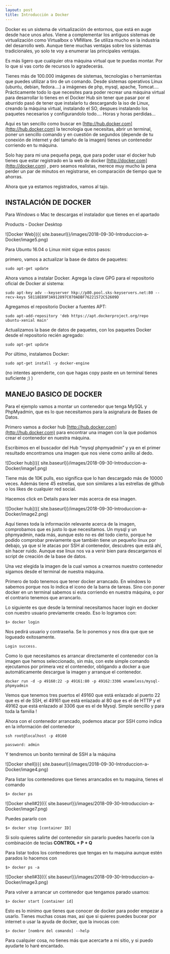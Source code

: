 ```yaml
---
layout: post
title: Introducción a Docker
---
```


Docker es un sistema de virtualización de entornos, que está en auge desde hace unos años. Viene a complementar los antiguos sistemas de virtualización como Virtualbox o VMWare. Se utiliza mucho en la industria del desarrollo web. Aunque tiene muchas ventajas sobre los sistemas tradicionales, yo solo te voy a enumerar las principales ventajas.

Es más ligero que cualquier otra máquina virtual que te puedas montar. Por lo que si vas corto de recursos lo agradecerás.

Tienes más de 100.000 imágenes de sistemas, tecnologías o herramientas que puedes utilizar a tiro de un comando. Desde sistemas operativos Linux (ubuntu, debian, fedora….) a imágenes de php, mysql, apache, Tomcat…. Prácticamente todo lo que necesites para poder recrear una máquina virtual para desarrollar lo tienes en el Docker Hub sin tener que pasar por el aburrido pasó de tener que instalarlo tu descargando la iso de Linux, creando la máquina virtual, instalando el SO, despues instalando los paquetes necesarios y configurandolo todo…. Horas y horas perdidas…

Aqui es tan sencillo como buscar en [http://hub.docker.com](http://hub.docker.com) la tecnologia que necesitas, abrir un terminal, poner un sencillo comando y en cuestión de segundos (depende de tu conexión de internet y del tamaño de la imagen) tienes un contenedor corriendo en tu máquina.

Solo hay para mi una pequeña pega, que para poder usar el docker hub tienes que estar registrado en la web de docker [http://docker.com](http://docker.com) , pero seamos realistas, merece muy mucho la pena perder un par de minutos en registrarse, en comparación de tiempo que te ahorras.

Ahora que ya estamos registrados, vamos al tajo.

 
## INSTALACIÓN DE DOCKER


Para Windows o Mac te descargas el instalador que tienes en el apartado

Products - Docker Desktop

![Docker Web]({{ site.baseurl}}/images/2018-09-30-Introduccion-a-Docker/image5.png)

Para Ubuntu 16.04 o Linux mint sigue estos pasos:

primero, vamos a actualizar la base de datos de paquetes:

``` 
sudo apt-get update
```

Ahora vamos a instalar Docker. Agrega la clave GPG para el repositorio oficial de Docker al sistema:

```
sudo apt-key adv --keyserver hkp://p80.pool.sks-keyservers.net:80 --recv-keys 58118E89F3A912897C070ADBF76221572C52609D
```

Agregamos el repositorio Docker a fuentes APT:

```
sudo apt-add-repository 'deb https://apt.dockerproject.org/repo ubuntu-xenial main'
```

 

Actualizamos la base de datos de paquetes, con los paquetes Docker desde el repositorio recién agregado:

```
sudo apt-get update
```
 
Por último, instalamos Docker:

```
sudo apt-get install -y docker-engine
```


(no intentes aprenderte, con que hagas copy paste en un terminal tienes suficiente ;) )





## MANEJO BASICO DE DOCKER

Para el ejemplo vamos a montar un contenedor que tenga MySQL y PhpMyadmin, que es lo que necesitamos para la asignatura de Bases de Datos.

Primero vamos a docker hub [http://hub.docker.com](http://hub.docker.com) para encontrar una imagen con la que podamos crear el contenedor en nuestra máquina.

Escribimos en el buscador del Hub “mysql phpmyadmin” y ya en el primer resultado encontramos una imagen que nos viene como anillo al dedo.

![Docker hub]({{ site.baseurl}}/images/2018-09-30-Introduccion-a-Docker/image1.png)

Tiene más de 10K pulls, eso significa que lo han descargado más de 10000 veces. Además tiene 45 estrellas, que son similares a las estrellas de github o los likes de cualquier red social.

Hacemos click en Details para leer más acerca de esa imagen.

![Docker hub]({{ site.baseurl}}/images/2018-09-30-Introduccion-a-Docker/image2.png)

Aquí tienes toda la información relevante acerca de la imagen, comprobamos que es justo lo que necesitamos. Un mysql y un phpmyadmin, nada más, aunque esto no es del todo cierto, porque he podido comprobar previamente que también tiene un pequeño linux por debajo, ya que si le atacas por SSH al contenedor, descubres que está ahí, sin hacer ruido. Aunque ese linux nos va a venir bien para descargarnos el script de creación de la base de datos.

Una vez elegida la imagen de la cual vamos a crearnos nuestro contenedor sigamos desde el terminal de nuestra máquina.

Primero de todo tenemos que tener docker arrancado. En windows lo sabemos porque nos lo indica el icono de la barra de tareas. Sino con poner docker en un terminal sabemos si esta corriendo en nuestra máquina, o por el contrario tenemos que arrancarlo.

Lo siguiente es que desde la terminal necesitamos hacer login en docker con nuestro usuario previamente creado. Eso lo logramos con:

 
```shell
$> docker login
```
 
Nos pedirá usuario y contraseña. Se lo ponemos y nos dira que que se logueado exitosamente.

```
Login success.
```
 
Como lo que necesitamos es arrancar directamente el contenedor con la imagen que hemos seleccionado, sin más, con este simple comando ejecutamos por primera vez el contenedor, obligando a docker a que automáticamente descargue la imagen y arranque el contenedor.

```shell
docker run -d -p 49160:22 -p 49161:80 -p 49162:3306 wnameless/mysql-phpmyadmin
```

Vemos que tenemos tres puertos el 49160 que está enlazado al puerto 22 que es el de SSH, el 49161 que está enlazado al 80 que es el de HTTP y el 49162 que está enlazado al 3306 que es el de Mysql. Simple sencillo y para toda la familia ! 

Ahora con el contenedor arrancado, podemos atacar por SSH como indica en la información del contenedor
 
```
ssh root@localhost -p 49160

password: admin
```
 
Y tendremos un bonito terminal de SSH a la máquina

![Docker shell]({{ site.baseurl}}/images/2018-09-30-Introduccion-a-Docker/image4.png)

Para listar los contenedores que tienes arrancados en tu maquina, tienes el comando

```shell
$> docker ps
```

![Docker shell#2]({{ site.baseurl}}/images/2018-09-30-Introduccion-a-Docker/image7.png)

Puedes pararlo con

```shell
$> docker stop [container ID]
```

Si solo quieres salirte del contenedor sin pararlo puedes hacerlo con la combinación de teclas **CONTROL + P + Q**

Para listar todos los contenedores que tengas en tu maquina aunque estén parados lo hacemos con

```shell
$> docker ps -a
```

![Docker shell#3]({{ site.baseurl}}/images/2018-09-30-Introduccion-a-Docker/image3.png)

Para volver a arrancar un contenedor que tengamos parado usamos:

```shell
$> docker start [container id]
``` 

Esto es lo minimo que tienes que conocer de docker para poder empezar a usarlo. Tienes muchas cosas mas, asi que si quieres puedes bucear por internet o usar la ayuda de docker, que la invocas con:

```shell
$> docker [nombre del comando] --help
``` 

Para cualquier cosa, no tienes más que acercarte a mi sitio, y si puedo ayudarte lo haré encantado.